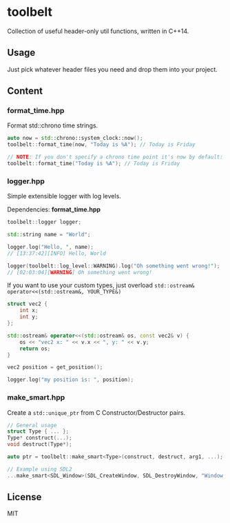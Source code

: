 # toolbelt

Collection of useful header-only util functions, written in C++14.

## Usage

Just pick whatever header files you need and drop them  into your project.

## Content

### format_time.hpp

Format std::chrono time strings.

```cpp
auto now = std::chrono::system_clock::now();
toolbelt::format_time(now, "Today is %A"); // Today is Friday

// NOTE: If you don't specify a chrono time point it's now by default:
toolbelt::format_time("Today is %A"); // Today is Friday
```

### logger.hpp

Simple extensible logger with log levels.

Dependencies: **format_time.hpp**

```cpp
toolbelt::logger logger;

std::string name = "World";

logger.log("Hello, ", name);
// [13:37:42][INFO] Hello, World

logger(toolbelt::log_level::WARNING).log("Oh something went wrong!");
// [02:03:04][WARNING] Oh something went wrong!
```

If you want to use your custom types, just overload ``std::ostream& operator<<(std::ostream&, YOUR_TYPE&)``

```cpp
struct vec2 {
    int x;
    int y;
};

std::ostream& operator<<(std::ostream& os, const vec2& v) {
    os << "vec2 x: " << v.x << ", y: " << v.y;
    return os;
}

vec2 position = get_position();

logger.log("my position is: ", position);
```

### make_smart.hpp

Create a ``std::unique_ptr`` from C Constructor/Destructor pairs.

```cpp
// General usage
struct Type { ... };
Type* construct(...);
void destruct(Type*);

auto ptr = toolbelt::make_smart<Type>(construct, destruct, arg1, ...);

// Example using SDL2
...make_smart<SDL_Window>(SDL_CreateWindow, SDL_DestroyWindow, "Window Title!", ...);
```

## License

MIT
